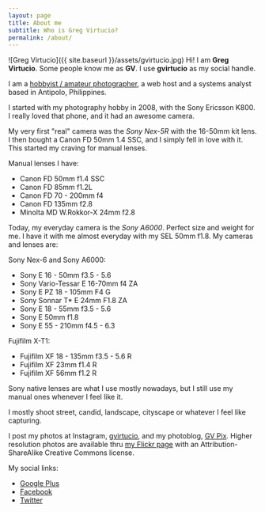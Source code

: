 ```yaml
---
layout: page
title: About me
subtitle: Who is Greg Virtucio?
permalink: /about/
---
```

![Greg Virtucio]({{ site.baseurl }}/assets/gvirtucio.jpg)
Hi! I am **Greg Virtucio**. Some people know me as **GV**. I use **gvirtucio** as my social handle. 

I am a [hobbyist / amateur photographer](https://gvpix.com), a web host and a systems analyst based in Antipolo, Philippines.

I started with my photography hobby in 2008, with the Sony Ericsson K800. I really loved that phone, and it had an awesome camera.

My very first "real" camera was the *Sony Nex-5R* with the 16-50mm kit lens. I then bought a Canon FD 50mm 1.4 SSC, and I simply fell in love with it. This started my craving for manual lenses. 

Manual lenses I have:

- Canon FD 50mm f1.4 SSC
- Canon FD 85mm f1.2L
- Canon FD 70 - 200mm f4
- Canon FD 135mm f2.8
- Minolta MD W.Rokkor-X 24mm f2.8

Today, my everyday camera is the *Sony A6000*. Perfect size and weight for me. I have it with me almost everyday with my SEL 50mm f1.8. My cameras and lenses are:

Sony Nex-6 and Sony A6000:

- Sony E 16 - 50mm f3.5 - 5.6
- Sony Vario-Tessar E 16-70mm f4 ZA
- Sony E PZ 18 - 105mm F4 G
- Sony Sonnar T* E 24mm F1.8 ZA
- Sony E 18 - 55mm f3.5 - 5.6
- Sony E 50mm f1.8
- Sony E 55 - 210mm f4.5 - 6.3

Fujifilm X-T1:

- Fujifilm XF 18 - 135mm f3.5 - 5.6 R
- Fujifilm XF 23mm f1.4 R
- Fujifilm XF 56mm f1.2 R

Sony native lenses are what I use mostly nowadays, but I still use my manual ones whenever I feel like it.

I mostly shoot street, candid, landscape, cityscape or whatever I feel like capturing. 

I post my photos at Instagram, [gvirtucio](https://www.instagram.com/gvirtucio/), and my photoblog, [GV Pix](https://gvpix.com/blog/). Higher resolution photos are available thru [my Flickr page](https://www.flickr.com/photos/gregvirtucio/) with an Attribution-ShareAlike Creative Commons license.

My social links:

 - [Google Plus](https://plus.google.com/+GregVirtucio)
 - [Facebook](https://www.facebook.com/greg.virtucio)
 - [Twitter](https://twitter.com/gvirtucio)

